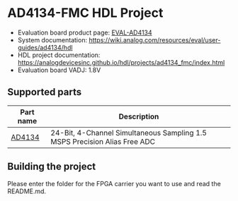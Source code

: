 # AD4134-FMC HDL Project

- Evaluation board product page: [EVAL-AD4134](https://www.analog.com/eval-ad4134)
- System documentation: https://wiki.analog.com/resources/eval/user-guides/ad4134/hdl
- HDL project documentation: https://analogdevicesinc.github.io/hdl/projects/ad4134_fmc/index.html
- Evaluation board VADJ: 1.8V

## Supported parts

| Part name                                      | Description                                                               |
|------------------------------------------------|---------------------------------------------------------------------------|
| [AD4134](https://www.analog.com/ad4134)        | 24-Bit, 4-Channel Simultaneous Sampling 1.5 MSPS Precision Alias Free ADC |

## Building the project

Please enter the folder for the FPGA carrier you want to use and read the README.md.
